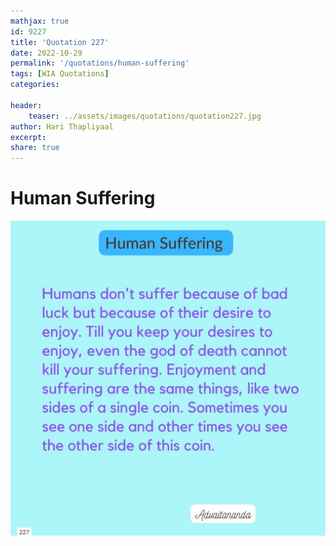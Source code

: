 ```yaml
---
mathjax: true
id: 9227
title: 'Quotation 227'
date: 2022-10-29
permalink: '/quotations/human-suffering'
tags: [WIA Quotations] 
categories: 

header:
    teaser: ../assets/images/quotations/quotation227.jpg
author: Hari Thapliyaal 
excerpt:
share: true 
---
```


# Human Suffering

![Human Suffering](../assets/images/quotations/quotation227.jpg)
